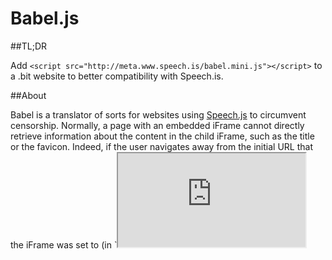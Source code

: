 Babel.js
=======

##TL;DR

Add `<script src="http://meta.www.speech.is/babel.mini.js"></script>` to a .bit website to better compatibility with Speech.is.

##About

Babel is a translator of sorts for websites using [Speech.js](http://speech.github.io/speech.js/) to circumvent censorship.  Normally, a page with an embedded iFrame cannot directly retrieve information about the content in the child iFrame, such as the title or the favicon.  Indeed, if the user navigates away from the initial URL that the iFrame was set to (in `<iframe src="http://example.tld">) the parent browsing context is unable to retrieve updates to the URL.

This is not the seamless browsing experience that Speech.js intends to provide.  So it needs a little help from our friend, babel.js!  Babel first checks to see if it is on page that is being framed.  If so, it then sends the favicon and title the site to the parent browsing context (the speech.js site which has the iframe) and then watches for changes to the title and URL, sending them to the parent site as well.  Babel also changes the href value of anchor tags with links to .bit websites (`<a href="http://other-dot-bit-site.bit">) into .spx.is links.